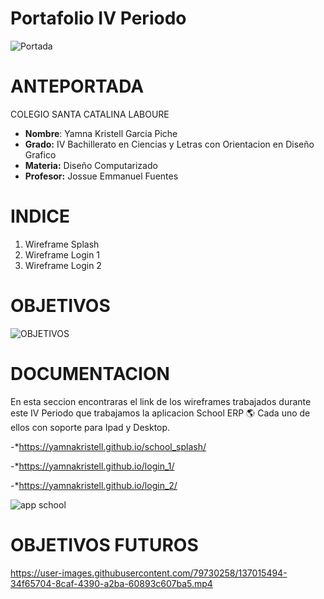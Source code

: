 #   Portafolio IV Periodo
![Portada](https://user-images.githubusercontent.com/79730258/137011632-938a28f5-b949-4978-9817-1424dfc5bfba.jpg)

#   ANTEPORTADA

COLEGIO SANTA CATALINA LABOURE     
- **Nombre**: Yamna Kristell Garcia Piche
- **Grado:** IV Bachillerato en Ciencias y Letras con Orientacion en Diseño Grafico 
- **Materia:** Diseño Computarizado 
- **Profesor:** Jossue Emmanuel Fuentes  


#   INDICE
1. Wireframe Splash
2. Wireframe Login 1
3. Wireframe Login 2




#   OBJETIVOS
![OBJETIVOS](https://user-images.githubusercontent.com/79730258/137013283-7310cc92-b551-4311-9c14-80bd43a95cd7.png)


#   DOCUMENTACION
En esta seccion encontraras el link de  los wireframes trabajados durante este IV Periodo que trabajamos la aplicacion School ERP 🌎
Cada uno de ellos con soporte para Ipad y Desktop.

-*https://yamnakristell.github.io/school_splash/

-*https://yamnakristell.github.io/login_1/

-*https://yamnakristell.github.io/login_2/


![app school](https://user-images.githubusercontent.com/79730258/137014022-b6192e0f-75b0-41fd-8df0-6dd5cec0024c.png)


#   OBJETIVOS FUTUROS



https://user-images.githubusercontent.com/79730258/137015494-34f65704-8caf-4390-a2ba-60893c607ba5.mp4

